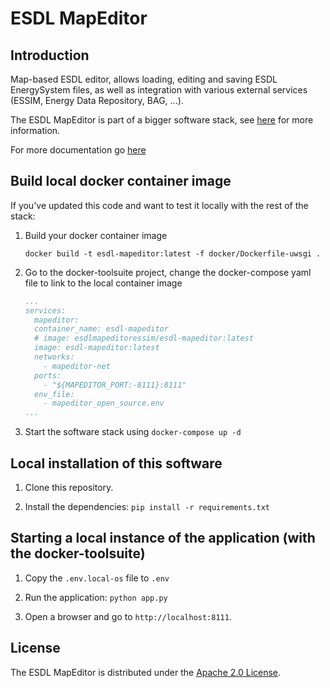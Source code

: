 # ESDL MapEditor

## Introduction

Map-based ESDL editor, allows loading, editing and saving ESDL EnergySystem files,
as well as integration with various external services (ESSIM, Energy Data
Repository, BAG, ...).

The ESDL MapEditor is part of a bigger software stack, see [here](https://github.com/ESDLMapEditorESSIM/docker-toolsuite) for more information.

For more documentation go [here](https://energytransition.gitbook.io/esdl/esdl-based-tools/mapeditor)

## Build local docker container image
If you've updated this code and want to test it locally with the rest of the stack:

1. Build your docker container image
   ```shell script
   docker build -t esdl-mapeditor:latest -f docker/Dockerfile-uwsgi .
   ```

2. Go to the docker-toolsuite project, change the docker-compose yaml file to link to the local container image
   ```yaml
   ...
   services:
     mapeditor:
     container_name: esdl-mapeditor
     # image: esdlmapeditoressim/esdl-mapeditor:latest
     image: esdl-mapeditor:latest
     networks:
       - mapeditor-net
     ports:
       - "${MAPEDITOR_PORT:-8111}:8111"
     env_file:
       - mapeditor_open_source.env
   ...
   ```
 
3. Start the software stack using `docker-compose up -d`

## Local installation of this software
1. Clone this repository.

2. Install the dependencies: `pip install -r requirements.txt`

## Starting a local instance of the application (with the docker-toolsuite)
1. Copy the `.env.local-os` file to `.env`

2. Run the application: `python app.py`

3. Open a browser and go to `http://localhost:8111`.

## License

The ESDL MapEditor is distributed under the [Apache 2.0 License](http://www.apache.org/licenses/LICENSE-2.0).